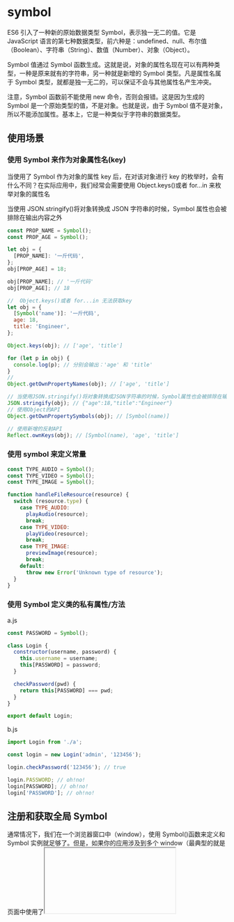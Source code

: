 # symbol

ES6 引入了一种新的原始数据类型 Symbol，表示独一无二的值。它是 JavaScript 语言的第七种数据类型，前六种是：undefined、null、布尔值（Boolean）、字符串（String）、数值（Number）、对象（Object）。

Symbol 值通过 Symbol 函数生成。这就是说，对象的属性名现在可以有两种类型，一种是原来就有的字符串，另一种就是新增的 Symbol 类型。凡是属性名属于 Symbol 类型，就都是独一无二的，可以保证不会与其他属性名产生冲突。

注意，Symbol 函数前不能使用 new 命令，否则会报错。这是因为生成的 Symbol 是一个原始类型的值，不是对象。也就是说，由于 Symbol 值不是对象，所以不能添加属性。基本上，它是一种类似于字符串的数据类型。

## 使用场景

### 使用 Symbol 来作为对象属性名(key)

当使用了 Symbol 作为对象的属性 key 后，在对该对象进行 key 的枚举时，会有什么不同？在实际应用中，我们经常会需要使用 Object.keys()或者 for...in 来枚举对象的属性名

当使用 JSON.stringify()将对象转换成 JSON 字符串的时候，Symbol 属性也会被排除在输出内容之外

```js
const PROP_NAME = Symbol();
const PROP_AGE = Symbol();

let obj = {
  [PROP_NAME]: '一斤代码',
};
obj[PROP_AGE] = 18;

obj[PROP_NAME]; // '一斤代码'
obj[PROP_AGE]; // 18

//  Object.keys()或者 for...in 无法获取key
let obj = {
  [Symbol('name')]: '一斤代码',
  age: 18,
  title: 'Engineer',
};

Object.keys(obj); // ['age', 'title']

for (let p in obj) {
  console.log(p); // 分别会输出：'age' 和 'title'
}
//
Object.getOwnPropertyNames(obj); // ['age', 'title']

// 当使用JSON.stringify()将对象转换成JSON字符串的时候，Symbol属性也会被排除在输出内容之外
JSON.stringify(obj); // {"age":18,"title":"Engineer"}
// 使用Object的API
Object.getOwnPropertySymbols(obj); // [Symbol(name)]

// 使用新增的反射API
Reflect.ownKeys(obj); // [Symbol(name), 'age', 'title']
```

### 使用 symbol 来定义常量

```js
const TYPE_AUDIO = Symbol();
const TYPE_VIDEO = Symbol();
const TYPE_IMAGE = Symbol();

function handleFileResource(resource) {
  switch (resource.type) {
    case TYPE_AUDIO:
      playAudio(resource);
      break;
    case TYPE_VIDEO:
      playVideo(resource);
      break;
    case TYPE_IMAGE:
      previewImage(resource);
      break;
    default:
      throw new Error('Unknown type of resource');
  }
}
```

### 使用 Symbol 定义类的私有属性/方法

a.js

```js
const PASSWORD = Symbol();

class Login {
  constructor(username, password) {
    this.username = username;
    this[PASSWORD] = password;
  }

  checkPassword(pwd) {
    return this[PASSWORD] === pwd;
  }
}

export default Login;
```

b.js

```js
import Login from './a';

const login = new Login('admin', '123456');

login.checkPassword('123456'); // true

login.PASSWORD; // oh!no!
login[PASSWORD]; // oh!no!
login['PASSWORD']; // oh!no!
```

## 注册和获取全局 Symbol

通常情况下，我们在一个浏览器窗口中（window），使用 Symbol()函数来定义和 Symbol 实例就足够了。但是，如果你的应用涉及到多个 window（最典型的就是页面中使用了<iframe>），并需要这些 window 中使用的某些 Symbol 是同一个，那就不能使用 Symbol()函数了，因为用它在不同 window 中创建的 Symbol 实例总是唯一的，而我们需要的是在所有这些 window 环境下保持一个共享的 Symbol。这种情况下，我们就需要使用另一个 API 来创建或获取 Symbol，那就是 Symbol.for()，它可以注册或获取一个 window 间全局的 Symbol 实例：

```js
let gs1 = Symbol.for('global_symbol_1'); //注册一个全局Symbol
let gs2 = Symbol.for('global_symbol_1'); //获取全局Symbol

gs1 === gs2; // true
```
